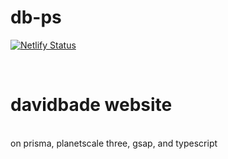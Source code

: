 # db-ps

[![Netlify Status](https://api.netlify.com/api/v1/badges/85059a0b-5a7c-4584-a35b-028da2f30d98/deploy-status)](https://app.netlify.com/sites/davidbade/deploys)


<br>

# davidbade website 
<br>
on prisma, planetscale three, gsap, and typescript

<br>
